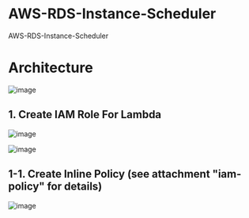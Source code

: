 # AWS-RDS-Instance-Scheduler
AWS-RDS-Instance-Scheduler 

# Architecture
![image](https://user-images.githubusercontent.com/43159901/166937171-eee393ca-f3af-4a12-9e29-d037fe07a472.png)


## 1. Create IAM Role For Lambda

![image](https://user-images.githubusercontent.com/43159901/166937754-b8d99fa0-0c5b-495b-8c48-e85942199d84.png)

![image](https://user-images.githubusercontent.com/43159901/166937972-e32dd6cd-7011-4dab-8315-8462263d11bb.png)


## 1-1. Create Inline Policy (see attachment "iam-policy" for details)
![image](https://user-images.githubusercontent.com/43159901/166938518-814d9ee4-806a-4aab-9932-033b559c5b94.png)

